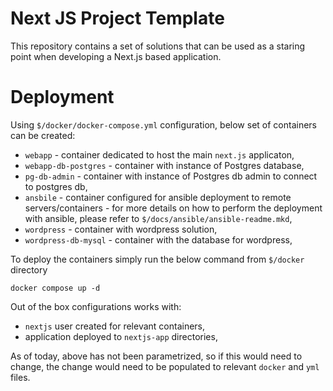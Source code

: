 # Next JS Project Template

This repository contains a set of solutions that can be used as a staring point when developing a Next.js based application.

# Deployment

Using `$/docker/docker-compose.yml` configuration, below set of containers can be created:
- `webapp` - container dedicated to host the main `next.js` applicaton,
- `webapp-db-postgres` - container with instance of Postgres database,
- `pg-db-admin` - container with instance of Postgres db admin to connect to postgres db,
- `ansbile` - container configured for ansible deployment to remote servers/containers - for more details on how
  to perform the deployment with ansible, please refer to `$/docs/ansible/ansible-readme.mkd`,
- `wordpress` - container with wordpress solution,
- `wordpress-db-mysql` - container with the database for wordpress,

To deploy the containers simply run the below command from `$/docker` directory

```
docker compose up -d
```

Out of the box configurations works with:

- `nextjs` user created for relevant containers,
- application deployed to `nextjs-app` directories,

As of today, above has not been parametrized, so if this would need to change, the change would need to be populated to relevant `docker` and `yml` files.
